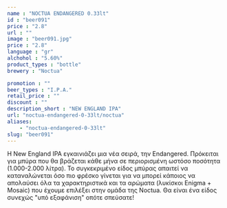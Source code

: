 ```yaml
---
name : "NOCTUA ENDANGERED 0.33lt"
id : "beer091"
price : "2.8"
url : ""
image : "beer091.jpg"
price : "2.8"
language : "gr"
alchohol : "5.60%"
product_types : "bottle"
brewery : "Noctua"

promotion : ""
beer_types : "I.P.A."
retail_price : ""
discount : ""
description_short : "NEW ENGLAND IPA"
url: "noctua-endangered-0-33lt/noctua"
aliases: 
    - "noctua-endangered-0-33lt"
slug: "beer091"
---
```


Η New England IPA εγκαινιάζει μια νέα σειρά, την Endangered. Πρόκειται για μπύρα που θα βράζεται κάθε μήνα σε περιορισμένη ωστόσο ποσότητα (1.000-2.000 λίτρα). Το συγκεκριμένο είδος μπύρας απαιτεί να καταναλώνεται όσο πιο φρέσκο γίνεται για να μπορεί κάποιος να απολαύσει όλα τα χαρακτηριστικά και τα αρώματα (λυκίσκοι Enigma + Mosaic) που έχουμε επιλέξει στην ομάδα της Noctua. Θα είναι ένα είδος συνεχώς &quot;υπό εξαφάνιση&quot; οπότε σπεύσατε!